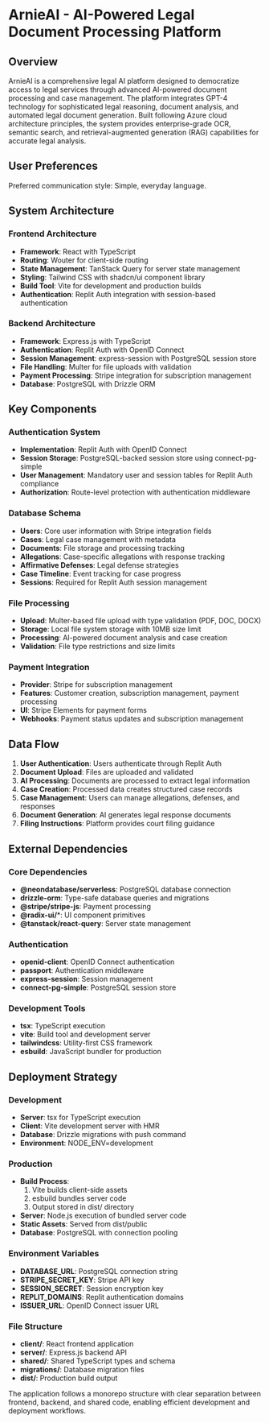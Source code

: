 # ArnieAI - AI-Powered Legal Document Processing Platform

## Overview

ArnieAI is a comprehensive legal AI platform designed to democratize access to legal services through advanced AI-powered document processing and case management. The platform integrates GPT-4 technology for sophisticated legal reasoning, document analysis, and automated legal document generation. Built following Azure cloud architecture principles, the system provides enterprise-grade OCR, semantic search, and retrieval-augmented generation (RAG) capabilities for accurate legal analysis.

## User Preferences

Preferred communication style: Simple, everyday language.

## System Architecture

### Frontend Architecture
- **Framework**: React with TypeScript
- **Routing**: Wouter for client-side routing
- **State Management**: TanStack Query for server state management
- **Styling**: Tailwind CSS with shadcn/ui component library
- **Build Tool**: Vite for development and production builds
- **Authentication**: Replit Auth integration with session-based authentication

### Backend Architecture
- **Framework**: Express.js with TypeScript
- **Authentication**: Replit Auth with OpenID Connect
- **Session Management**: express-session with PostgreSQL session store
- **File Handling**: Multer for file uploads with validation
- **Payment Processing**: Stripe integration for subscription management
- **Database**: PostgreSQL with Drizzle ORM

## Key Components

### Authentication System
- **Implementation**: Replit Auth with OpenID Connect
- **Session Storage**: PostgreSQL-backed session store using connect-pg-simple
- **User Management**: Mandatory user and session tables for Replit Auth compliance
- **Authorization**: Route-level protection with authentication middleware

### Database Schema
- **Users**: Core user information with Stripe integration fields
- **Cases**: Legal case management with metadata
- **Documents**: File storage and processing tracking
- **Allegations**: Case-specific allegations with response tracking
- **Affirmative Defenses**: Legal defense strategies
- **Case Timeline**: Event tracking for case progress
- **Sessions**: Required for Replit Auth session management

### File Processing
- **Upload**: Multer-based file upload with type validation (PDF, DOC, DOCX)
- **Storage**: Local file system storage with 10MB size limit
- **Processing**: AI-powered document analysis and case creation
- **Validation**: File type restrictions and size limits

### Payment Integration
- **Provider**: Stripe for subscription management
- **Features**: Customer creation, subscription management, payment processing
- **UI**: Stripe Elements for payment forms
- **Webhooks**: Payment status updates and subscription management

## Data Flow

1. **User Authentication**: Users authenticate through Replit Auth
2. **Document Upload**: Files are uploaded and validated
3. **AI Processing**: Documents are processed to extract legal information
4. **Case Creation**: Processed data creates structured case records
5. **Case Management**: Users can manage allegations, defenses, and responses
6. **Document Generation**: AI generates legal response documents
7. **Filing Instructions**: Platform provides court filing guidance

## External Dependencies

### Core Dependencies
- **@neondatabase/serverless**: PostgreSQL database connection
- **drizzle-orm**: Type-safe database queries and migrations
- **@stripe/stripe-js**: Payment processing
- **@radix-ui/***: UI component primitives
- **@tanstack/react-query**: Server state management

### Authentication
- **openid-client**: OpenID Connect authentication
- **passport**: Authentication middleware
- **express-session**: Session management
- **connect-pg-simple**: PostgreSQL session store

### Development Tools
- **tsx**: TypeScript execution
- **vite**: Build tool and development server
- **tailwindcss**: Utility-first CSS framework
- **esbuild**: JavaScript bundler for production

## Deployment Strategy

### Development
- **Server**: tsx for TypeScript execution
- **Client**: Vite development server with HMR
- **Database**: Drizzle migrations with push command
- **Environment**: NODE_ENV=development

### Production
- **Build Process**: 
  1. Vite builds client-side assets
  2. esbuild bundles server code
  3. Output stored in dist/ directory
- **Server**: Node.js execution of bundled server code
- **Static Assets**: Served from dist/public
- **Database**: PostgreSQL with connection pooling

### Environment Variables
- **DATABASE_URL**: PostgreSQL connection string
- **STRIPE_SECRET_KEY**: Stripe API key
- **SESSION_SECRET**: Session encryption key
- **REPLIT_DOMAINS**: Replit authentication domains
- **ISSUER_URL**: OpenID Connect issuer URL

### File Structure
- **client/**: React frontend application
- **server/**: Express.js backend API
- **shared/**: Shared TypeScript types and schema
- **migrations/**: Database migration files
- **dist/**: Production build output

The application follows a monorepo structure with clear separation between frontend, backend, and shared code, enabling efficient development and deployment workflows.